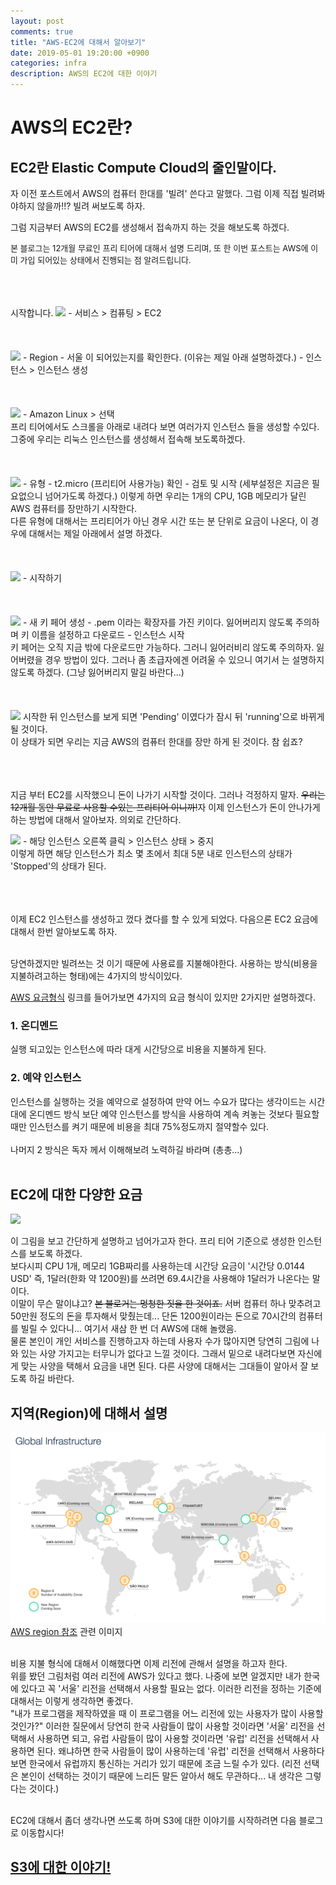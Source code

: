 ```yaml
---
layout: post
comments: true
title: "AWS-EC2에 대해서 알아보기"
date: 2019-05-01 19:20:00 +0900
categories: infra
description: AWS의 EC2에 대한 이야기
---
```


# AWS의 EC2란?
## EC2란 Elastic Compute Cloud의 줄인말이다.

<p>자 이전 포스트에서 AWS의 컴퓨터 한대를 '빌려' 쓴다고 말했다. 그럼 이제 직접 빌려봐야하지 않을까!!? 빌려 써보도록 하자.</p>
<p>그럼 지금부터 AWS의 EC2를 생성해서 접속까지 하는 것을 해보도록 하겠다.</p>
<p><font size="2em">본 블로그는 12개월 무료인 프리 티어에 대해서 설명 드리며, 또 한 이번 포스트는 AWS에 이미 가입 되어있는 상태에서 진행되는 점 알려드립니다.</font></p><br><br><br> 시작합니다.

<img src="{{site.static_url}}/img/infra/infra-aws-ec2-1.png">
- 서비스 > 컴퓨팅 > EC2
<br><br><br><br>

<img src="{{site.static_url}}/img/infra/infra-aws-ec2-2.png">
- Region - 서울 이 되어있는지를 확인한다. (이유는 제일 아래 설명하겠다.)
- 인스턴스 > 인스턴스 생성
<br><br><br><br>

<img src="{{site.static_url}}/img/infra/infra-aws-ec2-3.png">
- Amazon Linux > 선택<br>
프리 티어에서도 스크롤을 아래로 내려다 보면 여러가지 인스턴스 들을 생성할 수있다.
그중에 우리는 리눅스 인스턴스를 생성해서 접속해 보도록하겠다.
<br><br><br><br>

<img src="{{site.static_url}}/img/infra/infra-aws-ec2-4.png">
- 유형 - t2.micro (프리티어 사용가능) 확인
- 검토 및 시작 (세부설정은 지금은 필요없으니 넘어가도록 하겠다.)
이렇게 하면 우리는 1개의 CPU, 1GB 메모리가 달린 AWS 컴퓨터를 장만하기 시작한다.<br>
다른 유형에 대해서는 프리티어가 아닌 경우 시간 또는 분 단위로 요금이 나온다, 이 경우에 대해서는 제일 아래에서 설명 하겠다.
<br><br><br><br>

<img src="{{site.static_url}}/img/infra/infra-aws-ec2-5.png">
- 시작하기
<br><br><br><br>

<img src="{{site.static_url}}/img/infra/infra-aws-ec2-6.png">
- 새 키 페어 생성
- .pem 이라는 확장자를 가진 키이다. 잃어버리지 않도록 주의하며 키 이름을 설정하고 다운로드
- 인스턴스 시작<br>
키 페어는 오직 지금 밖에 다운로드만 가능하다. 그러니 잃어러비리 않도록 주의하자. 잃어버렸을 경우 방법이 있다. 그러나 좀 초급자에겐 어려울 수 있으니 여기서 는 설명하지 않도록 하겠다. (그냥 잃어버리지 말길 바란다...)
<br><br><br><br>

<img src="{{site.static_url}}/img/infra/infra-aws-ec2-7.png">
시작한 뒤 인스턴스를 보게 되면 'Pending' 이였다가 잠시 뒤 'running'으로 바뀌게 될 것이다.<br>
이 상태가 되면 우리는 지금 AWS의 컴퓨터 한대를 장만 하게 된 것이다. 참 쉽죠?
<br><br><br><br>
<p>지금 부터 EC2를 시작했으니 돈이 나가기 시작할 것이다. 그러나 걱정하지 말자. <del>우리는 12개월 동안 무료로 사용할 수있는 프리티어 이니까!</del>자 이제 인스턴스가 돈이 안나가게 하는 방법에 대해서 알아보자. 의외로 간단하다.</p>

<img src="{{site.static_url}}/img/infra/infra-aws-ec2-8.png">
- 해당 인스턴스 오른쪽 클릭 > 인스턴스 상태 > 중지<br>
이렇게 하면 해당 인스턴스가 최소 몇 초에서 최대 5분 내로 인스턴스의 상태가 'Stopped'의 상태가 된다.
<br><br><br><br>

<p>이제 EC2 인스턴스를 생성하고 껐다 켰다를 할 수 있게 되었다. 다음으론 EC2 요금에 대해서 한번 알아보도록 하자.<br><br></p>

<p>당연하겠지만 빌려쓰는 것 이기 때문에 사용료를 지불해야한다. 사용하는 방식(비용을 지불하려고하는 형태)에는 4가지의 방식이있다.</p>

[AWS 요금형식](https://aws.amazon.com/ko/ec2/pricing/) 링크를 들어가보면 4가지의 요금 형식이 있지만 2가지만 설명하겠다.<br>
### 1. 온디멘드
<p>실행 되고있는 인스턴스에 따라 대게 시간당으로 비용을 지불하게 된다.</p>

### 2. 예약 인스턴스
<p>인스턴스를 실행하는 것을 예약으로 설정하여 만약 어느 수요가 많다는 생각이드는 시간대에 온디멘드 방식 보단 예약 인스턴스를 방식을 사용하여 계속 켜놓는 것보다 필요할 때만 인스턴스를 켜기 때문에 비용을 최대 75%정도까지 절약할수 있다. <br><br>나머지 2 방식은 독자 께서 이해해보려 노력하길 바라며 (총총...)<br><br></p>

## EC2에 대한 다양한 요금
<img src="{{site.static_url}}/img/infra/infra-aws-ec2-9.png">
<p>이 그림을 보고 간단하게 설명하고 넘어가고자 한다. 프리 티어 기준으로 생성한 인스턴스를 보도록 하겠다.<br>
보다시피 CPU 1개, 메모리 1GB짜리를 사용하는데 시간당 요금이 '시간당 0.0144 USD' 즉, 1달러(한화 약 1200원)를 쓰려면 69.4시간을 사용해야 1달러가 나온다는 말이다.<br>
이말이 무슨 말이냐고? <del> 본 블로거는 멍청한 짓을 한 것이죠.</del> 서버 컴퓨터 하나 맞추려고 50만원 정도의 돈을 투자해서 맞췄는데... 단돈 1200원이라는 돈으로 70시간의 컴퓨터를 빌릴 수 있다니... 여기서 새삼 한 번 더 AWS에 대해 놀랬음.<br>
물론 본인이 개인 서비스를 진행하고자 하는데 사용자 수가 많아지면 당연히 그림에 나와 있는 사양 가지고는 터무니가 없다고 느낄 것이다. 그래서 밑으로 내려다보면 자신에게 맞는 사양을 택해서 요금을 내면 된다. 다른 사양에 대해서는 그대들이 알아서 잘 보도록 하길 바란다.</p>

## 지역(Region)에 대해서 설명
![aws-region](/img/infra/infra-aws-region.png)
[AWS region 참조](http://jayendrapatil.com/aws-regions-availability-zones-and-edge-locations/) 관련 이미지<br><br>
<p>비용 지불 형식에 대해서 이해했다면 이제 리전에 관해서 설명을 하고자 한다.<br>
위를 봤던 그림처럼 여러 리전에 AWS가 있다고 했다. 나중에 보면 알겠지만 내가 한국에 있다고 꼭 '서울' 리전을 선택해서 사용할 필요는 없다. 이러한 리전을 정하는 기준에 대해서는 이렇게 생각하면 좋겠다. <br>
"내가 프로그램을 제작하였을 때 이 프로그램을 어느 리전에 있는 사용자가 많이 사용할 것인가?" 이러한 질문에서 당연히 한국 사람들이 많이 사용할 것이라면 '서울' 리전을 선택해서 사용하면 되고, 유럽 사람들이 많이 사용할 것이라면 '유럽' 리전을 선택해서 사용하면 된다. 왜냐하면 한국 사람들이 많이 사용하는데 '유럽' 리전을 선택해서 사용하다 보면 한국에서 유럽까지 통신하는 거리가 있기 때문에 조금 느릴 수가 있다. (리전 선택은 본인이 선택하는 것이기 때문에 느리든 말든 알아서 해도 무관하다... 내 생각은 그렇다는 것이다.)</p>

<p><br>EC2에 대해서 좀더 생각나면 쓰도록 하며 S3에 대한 이야기를 시작하려면 다음 블로그로 이동합시다!</p>

## [S3에 대한 이야기!](https://msnodeve.github.io/infra/2019-05-01-infra-aws-ec2/)

